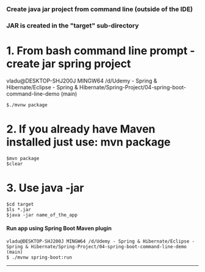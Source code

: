 ### Create java jar project from command line (outside of the IDE) #####

### JAR is created in the "target" sub-directory

# 1. From bash command line prompt - create jar spring project 
vladu@DESKTOP-SHJ200J MINGW64 /d/Udemy - Spring & Hibernate/Eclipse - Spring & Hibernate/Spring-Project/04-spring-boot-command-line-demo (main)
```
$./mvnw package
```

# 2. If you already have Maven installed just use: mvn package
```
$mvn package
$clear
```

# 3. Use java -jar
```
$cd target
$ls *.jar
$java -jar name_of_the_app
```


#### Run app using Spring Boot Maven plugin
```
vladu@DESKTOP-SHJ200J MINGW64 /d/Udemy - Spring & Hibernate/Eclipse - Spring & Hibernate/Spring-Project/04-spring-boot-command-line-demo (main)
$ ./mvnw spring-boot:run
```
---
